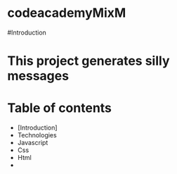﻿# codeacademyMixM
 #Introduction
# This project generates silly messages
# Table of contents
* [Introduction] 
* Technologies
* Javascript
* Css
* Html
* 
